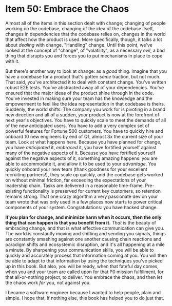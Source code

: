 # Item 50: Embrace the Chaos

Almost all of the items in this section dealt with change; changing of people
working on the codebase, changing of the idea of the codebase itself, changes in
dependencies that the codebase relies on, changes in the world that affect how
the product is used. More specifically, though, it talks a lot about _dealing_
with change. "Handling" change. Until this point, we've looked at the concept of
"change", of "volatility", as a necessary _evil_, a bad thing that disrupts you
and forces you to put mechanisms in place to cope with it.

But there's another way to look at change: as a _good_ thing. Imagine that you
have a codebase for a product that's gotten _some_ traction, but not much. That
said, you've architected it to deal with constant change. You've written robust
E2E tests. You've abstracted away all of your dependencies. You've ensured that
the major ideas of the product shine through in the code. You've invested in
making sure your team has the knowledge and the empowerment to feel like the
idea representation in that codebase is theirs. Suddenly, the world shifts. The
company you work for is pivoting in a brand new direction and all of a sudden,
_your_ product is now at the forefront of next year's objectives. You have to
quickly scale to meet the demands of all of the new anticipated users. You have
to add a very complex set of powerful features for Fortune 500 customers. You
have to quickly hire and onboard 10 new engineers by end of Q1, almost 3x the
current size of your team. Look at what happens here. Because you have planned
for change, you have _anticipated_ it, _embraced_ it, you have fortified
yourself against many of the negative aspects of it. Because you have fortified
yourself against the negative aspects of it, something amazing happens: you are
able to accommodate it, and allow it to be used to your _advantage_. You quickly
onboard your new team (thank goodness for your excellent recruiting partners!),
they scale up quickly, and the codebase gets worked on without minimal friction,
far exceeding the expectations of your leadership chain. Tasks are delivered in
a reasonable time-frame. Pre-existing functionality is preserved for current key
customers, so retention remains strong. That one crazy algorithm a very
passionate dev on your team wrote that was only used in a few places now starts
to power critical components of your system. Congratulations: you have hacked
change.

**If you plan for change, and minimize harm when it occurs, then the only thing
that can happen is that you benefit from it.** _That_ is the beauty of embracing
change, and that is what effective communication can give you. The world is
constantly moving and shifting and sending you signals, things are constantly
smashing against one another causing chain reactions and paradigm shifts and
ecosystemic disruption, and it's all happening at a mile a minute. By sharpening
your communication skills, you will be able to quickly and accurately process
that information coming at you. You will then be able to adapt to that
information by using the techniques you've picked up in this book. But also, you
will be ready, when that fateful day comes, when you and your team are called
upon for that P0 mission fulfillment, for that all-or-nothing project, to
deliver. You embrace the chaos, and then let the chaos work _for_ you, not
against you.

I became a software engineer because I wanted to help people, plain and simple.
I hope that, if nothing else, this book has helped you to do just that.
